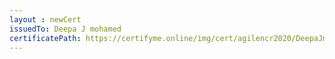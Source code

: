 ```yaml
--- 
layout : newCert 
issuedTo: Deepa J mohamed 
certificatePath: https://certifyme.online/img/cert/agilencr2020/DeepaJmohamed_044d8.png
--- 
```

